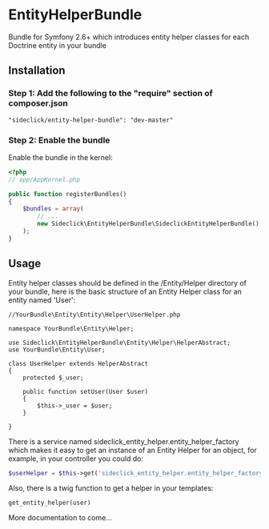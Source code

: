 # EntityHelperBundle
Bundle for Symfony 2.6+ which introduces entity helper classes for each Doctrine entity in your bundle

## Installation

### Step 1: Add the following to the "require" section of composer.json

```
"sideclick/entity-helper-bundle": "dev-master"
```

### Step 2: Enable the bundle

Enable the bundle in the kernel:

``` php
<?php
// app/AppKernel.php

public function registerBundles()
{
    $bundles = array(
        // ...
        new Sideclick\EntityHelperBundle\SideclickEntityHelperBundle(),
    );
}
```
## Usage

Entity helper classes should be defined in the /Entity/Helper directory of your bundle, here is the basic structure of an Entity Helper class for an entity named 'User':

```
//YourBundle\Entity\Entity\Helper\UserHelper.php

namespace YourBundle\Entity\Helper;

use Sideclick\EntityHelperBundle\Entity\Helper\HelperAbstract;
use YourBundle\Entity\User;

class UserHelper extends HelperAbstract
{
    protected $_user;

    public function setUser(User $user)
    {
        $this->_user = $user;
    }

}
```

There is a service named sideclick_entity_helper.entity_helper_factory which makes it easy to get an instance of an Entity Helper for an object, for example, in your controller you could do:

``` php
$userHelper = $this->get('sideclick_entity_helper.entity_helper_factory')->getEntityHelper($user);
```

Also, there is a twig function to get a helper in your templates:

``` twig
get_entity_helper(user)
```



More documentation to come...
